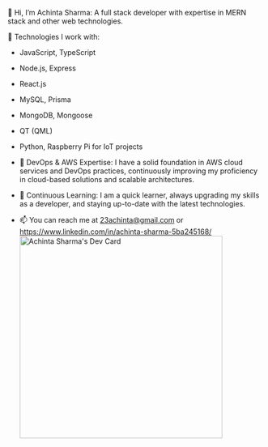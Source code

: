 👋 Hi, I’m Achinta Sharma: A full stack developer with expertise in MERN stack and other web technologies.

👀 Technologies I work with:
- JavaScript, TypeScript
- Node.js, Express
- React.js
- MySQL, Prisma
- MongoDB, Mongoose
- QT (QML)
- Python, Raspberry Pi for IoT projects

- 💞️ DevOps & AWS Expertise: I have a solid foundation in AWS cloud services and DevOps practices, continuously improving my proficiency in cloud-based solutions and scalable architectures.

- 🌱 Continuous Learning: I am a quick learner, always upgrading my skills as a developer, and staying up-to-date with the latest technologies.

- 📫 You can reach me at 23achinta@gmail.com or https://www.linkedin.com/in/achinta-sharma-5ba245168/
<a href="https://app.daily.dev/Achinta_Sharma"><img src="https://api.daily.dev/devcards/ae889590027046789c750695f7416a54.png?r=s70" width="400" alt="Achinta Sharma's Dev Card"/></a>

<!---
AchintaSharma/AchintaSharma is a ✨ special ✨ repository because its `README.md` (this file) appears on your GitHub profile.
You can click the Preview link to take a look at your changes.
--->
